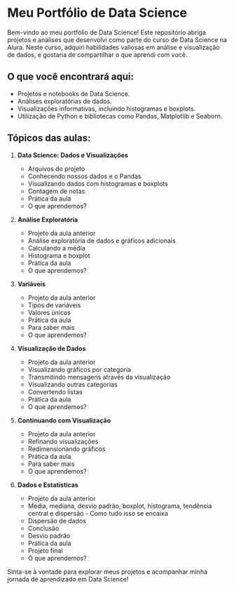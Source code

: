 # Meu Portfólio de Data Science

Bem-vindo ao meu portfólio de Data Science! Este repositório abriga projetos e análises que desenvolvi como parte do curso de Data Science na Alura. Neste curso, adquiri habilidades valiosas em análise e visualização de dados, e gostaria de compartilhar o que aprendi com você.

## O que você encontrará aqui:

- Projetos e notebooks de Data Science.
- Análises exploratórias de dados.
- Visualizações informativas, incluindo histogramas e boxplots.
- Utilização de Python e bibliotecas como Pandas, Matplotlib e Seaborn.

## Tópicos das aulas:

1. **Data Science: Dados e Visualizações**
   - Arquivos do projeto
   - Conhecendo nossos dados e o Pandas
   - Visualizando dados com histogramas e boxplots
   - Contagem de notas
   - Prática da aula
   - O que aprendemos?

2. **Análise Exploratória**
   - Projeto da aula anterior
   - Análise exploratória de dados e gráficos adicionais
   - Calculando a média
   - Histograma e boxplot
   - Prática da aula
   - O que aprendemos?

3. **Variáveis**
   - Projeto da aula anterior
   - Tipos de variáveis
   - Valores únicos
   - Prática da aula
   - Para saber mais
   - O que aprendemos?

4. **Visualização de Dados**
   - Projeto da aula anterior
   - Visualizando gráficos por categoria
   - Transmitindo mensagens através da visualização
   - Visualizando outras categorias
   - Convertendo listas
   - Prática da aula
   - O que aprendemos?

5. **Continuando com Visualização**
   - Projeto da aula anterior
   - Refinando visualizações
   - Redimensionando gráficos
   - Prática da aula
   - Para saber mais
   - O que aprendemos?

6. **Dados e Estatísticas**
   - Projeto da aula anterior
   - Média, mediana, desvio padrão, boxplot, histograma, tendência central e dispersão - Como tudo isso se encaixa
   - Dispersão de dados
   - Conclusão
   - Desvio padrão
   - Prática da aula
   - Projeto final
   - O que aprendemos?

Sinta-se à vontade para explorar meus projetos e acompanhar minha jornada de aprendizado em Data Science!
